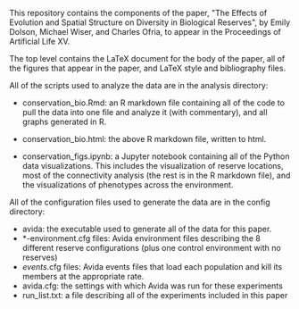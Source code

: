 This repository contains the components of the paper, "The Effects of Evolution
 and Spatial Structure on Diversity in Biological Reserves", by Emily Dolson,
Michael Wiser, and Charles Ofria, to appear in the Proceedings of Artificial
Life XV.

The top level contains the LaTeX document for the body of the paper, all of the
figures that appear in the paper, and LaTeX style and bibliography files.

All of the scripts used to analyze the data are in the analysis directory:
- conservation_bio.Rmd: an R markdown file containing all of the code to pull
  the data into one file and analyze it (with commentary), and all graphs
  generated in R.

- conservation_bio.html: the above R markdown file, written to html.

- conservation_figs.ipynb: a Jupyter notebook containing all of the Python
  data visualizations. This includes the visualization of reserve locations,
  most of the connectivity analysis (the rest is in the R markdown file), and
  the visualizations of phenotypes across the environment.

All of the configuration files used to generate the data are in the config
directory:
- avida: the executable
  used to generate all of the data for this paper.
- *-environment.cfg files: Avida environment files describing the 8 different
  reserve configurations (plus one control environment with no reserves)
- *events*.cfg files: Avida events files that load each population and kill its
  members at the appropriate rate.
- avida.cfg: the settings with which Avida was run for these experiments
- run_list.txt: a file describing all of the experiments included in this paper
